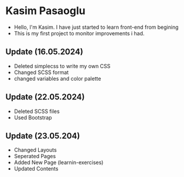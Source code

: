 # Kasim Pasaoglu
- Hello, I'm Kasim. I have just started to learn front-end from begining
- This is my first project to monitor improvements i had.

## Update (16.05.2024)
- Deleted simplecss to write my own CSS
- Changed SCSS format
- changed variables and color palette

## Update (22.05.2024)
- Deleted SCSS files
- Used Bootstrap

## Update (23.05.204)
- Changed Layouts
- Seperated Pages
- Added New Page (learnin-exercises)
- Updated Contents